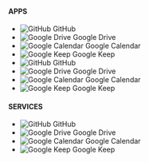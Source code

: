 #### APPS

- ![GitHub](https://github.githubassets.com/favicons/favicon.svg) GitHub
- ![Google Drive](https://ssl.gstatic.com/docs/doclist/images/drive_2022q3_32dp.png) Google Drive
- ![Google Calendar](https://calendar.google.com/googlecalendar/images/favicons_2020q4/calendar_3.ico) Google Calendar
- ![Google Keep](https://ssl.gstatic.com/keep/icon_2020q4v2_128.png) Google Keep
- ![GitHub](https://github.githubassets.com/favicons/favicon.svg) GitHub
- ![Google Drive](https://ssl.gstatic.com/docs/doclist/images/drive_2022q3_32dp.png) Google Drive
- ![Google Calendar](https://calendar.google.com/googlecalendar/images/favicons_2020q4/calendar_3.ico) Google Calendar
- ![Google Keep](https://ssl.gstatic.com/keep/icon_2020q4v2_128.png) Google Keep



#### SERVICES

- ![GitHub](https://github.githubassets.com/favicons/favicon.svg) GitHub
- ![Google Drive](https://ssl.gstatic.com/docs/doclist/images/drive_2022q3_32dp.png) Google Drive
- ![Google Calendar](https://calendar.google.com/googlecalendar/images/favicons_2020q4/calendar_3.ico) Google Calendar
- ![Google Keep](https://ssl.gstatic.com/keep/icon_2020q4v2_128.png) Google Keep
